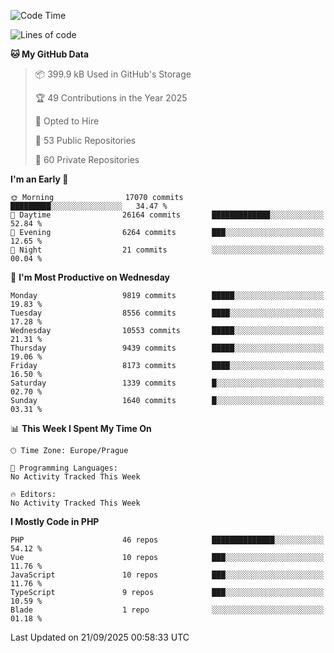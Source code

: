 <!--START_SECTION:waka-->
![Code Time](http://img.shields.io/badge/Code%20Time-1%2C584%20hrs%203%20mins-blue)

![Lines of code](https://img.shields.io/badge/From%20Hello%20World%20I%27ve%20Written-14.2%20million%20lines%20of%20code-blue)

**🐱 My GitHub Data** 

> 📦 399.9 kB Used in GitHub's Storage 
 > 
> 🏆 49 Contributions in the Year 2025
 > 
> 💼 Opted to Hire
 > 
> 📜 53 Public Repositories 
 > 
> 🔑 60 Private Repositories 
 > 
**I'm an Early 🐤** 

```text
🌞 Morning                17070 commits       █████████░░░░░░░░░░░░░░░░   34.47 % 
🌆 Daytime                26164 commits       █████████████░░░░░░░░░░░░   52.84 % 
🌃 Evening                6264 commits        ███░░░░░░░░░░░░░░░░░░░░░░   12.65 % 
🌙 Night                  21 commits          ░░░░░░░░░░░░░░░░░░░░░░░░░   00.04 % 
```
📅 **I'm Most Productive on Wednesday** 

```text
Monday                   9819 commits        █████░░░░░░░░░░░░░░░░░░░░   19.83 % 
Tuesday                  8556 commits        ████░░░░░░░░░░░░░░░░░░░░░   17.28 % 
Wednesday                10553 commits       █████░░░░░░░░░░░░░░░░░░░░   21.31 % 
Thursday                 9439 commits        █████░░░░░░░░░░░░░░░░░░░░   19.06 % 
Friday                   8173 commits        ████░░░░░░░░░░░░░░░░░░░░░   16.50 % 
Saturday                 1339 commits        █░░░░░░░░░░░░░░░░░░░░░░░░   02.70 % 
Sunday                   1640 commits        █░░░░░░░░░░░░░░░░░░░░░░░░   03.31 % 
```


📊 **This Week I Spent My Time On** 

```text
🕑︎ Time Zone: Europe/Prague

💬 Programming Languages: 
No Activity Tracked This Week

🔥 Editors: 
No Activity Tracked This Week
```

**I Mostly Code in PHP** 

```text
PHP                      46 repos            ██████████████░░░░░░░░░░░   54.12 % 
Vue                      10 repos            ███░░░░░░░░░░░░░░░░░░░░░░   11.76 % 
JavaScript               10 repos            ███░░░░░░░░░░░░░░░░░░░░░░   11.76 % 
TypeScript               9 repos             ███░░░░░░░░░░░░░░░░░░░░░░   10.59 % 
Blade                    1 repo              ░░░░░░░░░░░░░░░░░░░░░░░░░   01.18 % 
```




 Last Updated on 21/09/2025 00:58:33 UTC
<!--END_SECTION:waka-->
<!--
**AlexKratky/AlexKratky** is a ✨ _special_ ✨ repository because its `README.md` (this file) appears on your GitHub profile.

Here are some ideas to get you started:

- 🔭 I’m currently working on ...
- 🌱 I’m currently learning ...
- 👯 I’m looking to collaborate on ...
- 🤔 I’m looking for help with ...
- 💬 Ask me about ...
- 📫 How to reach me: ...
- 😄 Pronouns: ...
- ⚡ Fun fact: ...
-->
